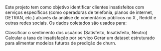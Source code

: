 Este projeto tem como objetivo identificar clientes insatisfeitos com serviços específicos (como operadoras de telefonia, planos de internet, DETRAN, etc.) através da análise de comentários públicos no X , Reddit e outras redes sociais. Os dados coletados são usados para:

Classificar o sentimento dos usuários (Satisfeito, Insatisfeito, Neutro)
Calcular a taxa de insatisfação por serviço
Gerar um dataset estruturado para alimentar modelos futuros de predição de churn.

